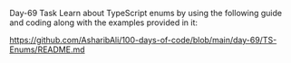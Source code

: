 Day-69 Task
Learn about TypeScript enums by using the following guide and coding along with the examples provided in it:

https://github.com/AsharibAli/100-days-of-code/blob/main/day-69/TS-Enums/README.md